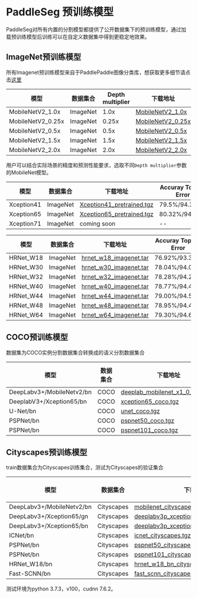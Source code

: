 # PaddleSeg 预训练模型

PaddleSeg对所有内置的分割模型都提供了公开数据集下的预训练模型，通过加载预训练模型后训练可以在自定义数据集中得到更稳定地效果。

## ImageNet预训练模型

所有Imagenet预训练模型来自于PaddlePaddle图像分类库，想获取更多细节请点击[这里](https://github.com/PaddlePaddle/models/tree/develop/PaddleCV/image_classification)

| 模型 | 数据集合 | Depth multiplier | 下载地址 | Accuray Top1/5 Error|
|---|---|---|---|---|
| MobileNetV2_1.0x  | ImageNet | 1.0x | [MobileNetV2_1.0x](https://paddle-imagenet-models-name.bj.bcebos.com/MobileNetV2_pretrained.tar) | 72.15%/90.65% |
| MobileNetV2_0.25x | ImageNet | 0.25x |[MobileNetV2_0.25x](https://paddle-imagenet-models-name.bj.bcebos.com/MobileNetV2_x0_25_pretrained.tar) | 53.21%/76.52% |
| MobileNetV2_0.5x  | ImageNet | 0.5x | [MobileNetV2_0.5x](https://paddle-imagenet-models-name.bj.bcebos.com/MobileNetV2_x0_5_pretrained.tar) | 65.03%/85.72% |
| MobileNetV2_1.5x  | ImageNet | 1.5x | [MobileNetV2_1.5x](https://paddle-imagenet-models-name.bj.bcebos.com/MobileNetV2_x1_5_pretrained.tar) | 74.12%/91.67% |
| MobileNetV2_2.0x  | ImageNet | 2.0x | [MobileNetV2_2.0x](https://paddle-imagenet-models-name.bj.bcebos.com/MobileNetV2_x2_0_pretrained.tar) | 75.23%/92.58% |

用户可以结合实际场景的精度和预测性能要求，选取不同`Depth multiplier`参数的MobileNet模型。

| 模型 | 数据集合 | 下载地址 | Accuray Top1/5 Error |
|---|---|---|---|
| Xception41 | ImageNet | [Xception41_pretrained.tgz](https://paddleseg.bj.bcebos.com/models/Xception41_pretrained.tgz) | 79.5%/94.38% |
| Xception65 | ImageNet | [Xception65_pretrained.tgz](https://paddleseg.bj.bcebos.com/models/Xception65_pretrained.tgz) | 80.32%/94.47% |
| Xception71 | ImageNet | coming soon | -- |

| 模型 | 数据集合 | 下载地址 | Accuray Top1/5 Error |
|---|---|---|---|
| HRNet_W18 | ImageNet | [hrnet_w18_imagenet.tar](https://paddleseg.bj.bcebos.com/models/hrnet_w18_imagenet.tar) | 76.92%/93.39% |
| HRNet_W30 | ImageNet | [hrnet_w30_imagenet.tar](https://paddleseg.bj.bcebos.com/models/hrnet_w30_imagenet.tar) | 78.04%/94.02% |
| HRNet_W32 | ImageNet | [hrnet_w32_imagenet.tar](https://paddleseg.bj.bcebos.com/models/hrnet_w32_imagenet.tar) | 78.28%/94.24% |
| HRNet_W40 | ImageNet | [hrnet_w40_imagenet.tar](https://paddleseg.bj.bcebos.com/models/hrnet_w40_imagenet.tar) | 78.77%/94.47% |
| HRNet_W44 | ImageNet | [hrnet_w44_imagenet.tar](https://paddleseg.bj.bcebos.com/models/hrnet_w44_imagenet.tar) | 79.00%/94.51% |
| HRNet_W48 | ImageNet | [hrnet_w48_imagenet.tar](https://paddleseg.bj.bcebos.com/models/hrnet_w48_imagenet.tar) | 78.95%/94.42% |
| HRNet_W64 | ImageNet | [hrnet_w64_imagenet.tar](https://paddleseg.bj.bcebos.com/models/hrnet_w64_imagenet.tar) | 79.30%/94.61% |

## COCO预训练模型

数据集为COCO实例分割数据集合转换成的语义分割数据集合

| 模型 | 数据集合 | 下载地址 |Output Strid|multi-scale test| mIoU |
|---|---|---|---|---|---|
| DeepLabv3+/MobileNetv2/bn | COCO |[deeplab_mobilenet_x1_0_coco.tgz](https://bj.bcebos.com/v1/paddleseg/deeplab_mobilenet_x1_0_coco.tgz) | 16 | --| -- |
| DeeplabV3+/Xception65/bn | COCO | [xception65_coco.tgz](https://paddleseg.bj.bcebos.com/models/xception65_coco.tgz)| 16 | -- | -- |
| U-Net/bn | COCO | [unet_coco.tgz](https://paddleseg.bj.bcebos.com/models/unet_coco_v3.tgz) | 16 | -- | -- |
| PSPNet/bn | COCO | [pspnet50_coco.tgz](https://paddleseg.bj.bcebos.com/models/pspnet50_coco.tgz) | 16 | -- | -- |
| PSPNet/bn | COCO | [pspnet101_coco.tgz](https://paddleseg.bj.bcebos.com/models/pspnet101_coco.tgz) | 16 | -- | -- |

## Cityscapes预训练模型

train数据集合为Cityscapes训练集合，测试为Cityscapes的验证集合

| 模型 | 数据集合 | 下载地址 |Output Stride| mutli-scale test| mIoU on val|
|---|---|---|---|---|---|
| DeepLabv3+/MobileNetv2/bn | Cityscapes |[mobilenet_cityscapes.tgz](https://paddleseg.bj.bcebos.com/models/mobilenet_cityscapes.tgz) |16|false| 0.698|
| DeepLabv3+/Xception65/gn  | Cityscapes |[deeplabv3p_xception65_gn_cityscapes.tgz](https://paddleseg.bj.bcebos.com/models/deeplabv3p_xception65_cityscapes.tgz) |16|false| 0.7824 |
| DeepLabv3+/Xception65/bn | Cityscapes |[deeplabv3p_xception65_bn_cityscapes_.tgz](https://paddleseg.bj.bcebos.com/models/xception65_bn_cityscapes.tgz) | 16 | false | 0.7930 |
| ICNet/bn | Cityscapes |[icnet_cityscapes.tgz](https://paddleseg.bj.bcebos.com/models/icnet_cityscapes.tar.gz) |16|false| 0.6831 |
| PSPNet/bn | Cityscapes |[pspnet50_cityscapes.tgz](https://paddleseg.bj.bcebos.com/models/pspnet50_cityscapes.tgz) |16|false| 0.7013 |
| PSPNet/bn | Cityscapes |[pspnet101_cityscapes.tgz](https://paddleseg.bj.bcebos.com/models/pspnet101_cityscapes.tgz) |16|false| 0.7734 |
| HRNet_W18/bn | Cityscapes |[hrnet_w18_bn_cityscapes.tgz](https://paddleseg.bj.bcebos.com/models/hrnet_w18_bn_cityscapes.tgz) | 4 | false | 0.7936 |
| Fast-SCNN/bn | Cityscapes |[fast_scnn_cityscapes.tar](https://paddleseg.bj.bcebos.com/models/fast_scnn_cityscape.tar) | 32 | false | 0.6964 |

测试环境为python 3.7.3，v100，cudnn 7.6.2。
